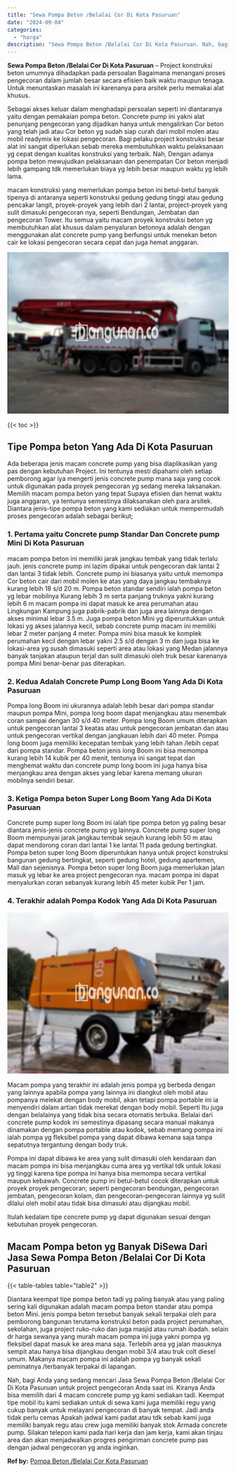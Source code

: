 ```yaml
---
title: "Sewa Pompa Beton /Belalai Cor Di Kota Pasuruan"
date: "2024-09-04"
categories: 
  - "harga"
description: "Sewa Pompa Beton /Belalai Cor Di Kota Pasuruan. Nah, bagi Anda yang sedang mencari Jasa Sewa Pompa Beton /Belalai Cor Di Kota Pasuruan untuk project pengecor..."
---
```


**Sewa Pompa Beton /Belalai Cor Di Kota Pasuruan** – Project konstruksi beton umumnya dihadapkan pada persoalan Bagaimana menangani proses pengecoran dalam jumlah besar secara efisien baik waktu maupun tenaga. Untuk menuntaskan masalah ini karenanya para arsitek perlu memakai alat khusus.

Sebagai akses keluar dalam menghadapi persoalan seperti ini diantaranya yaitu dengan pemakaian pompa beton. Concrete pump ini yakni alat penunjang pengecoran yang dijadikan hanya untuk mengalirkan Cor beton yang telah jadi atau Cor beton yg sudah siap curah dari mobil molen atau mobil readymix ke lokasi pengecoran. Bagi pelaku project konstruksi besar alat ini sangat diperlukan sebab mereka membutuhkan waktu pelaksanaan yg cepat dengan kualitas konstruksi yang terbaik. Nah, Dengan adanya pompa beton mewujudkan pelaksanaan dan penempatan Cor beton menjadi lebih gampang tdk memerlukan biaya yg lebih besar maupun waktu yg lebih lama.

macam konstruksi yang memerlukan pompa beton ini betul-betul banyak tipenya di antaranya seperti konstruksi gedung gedung tinggi atau gedung pencakar langit, proyek-proyek yang lebih dari 2 lantai, project-proyek yang sulit dimasuki pengecoran nya, seperti Bendungan, Jembatan dan pengecoran Tower. Itu semua yaitu macam proyek konstruksi beton yg membutuhkan alat khusus dalam penyaluran betonnya adalah dengan menggunakan alat concrete pump yang berfungsi untuk menekan beton cair ke lokasi pengecoran secara cepat dan juga hemat anggaran.

![Sewa Pompa Beton /Belalai Cor Di Kota Pasuruan](/images/sewa-concrete-pump-25.png)

{{< toc >}}

## Tipe Pompa beton Yang Ada Di Kota Pasuruan

Ada beberapa jenis macam concrete pump yang bisa diaplikasikan yang pas dengan kebutuhan Project. Ini tentunya mesti dipahami oleh setiap pemborong agar iya mengerti jenis concrete pump mana saja yang cocok untuk digunakan pada proyek pengecoran yg sedang mereka laksanakan. Memilih macam pompa beton yang tepat Supaya efisien dan hemat waktu juga anggaran, ya tentunya semestinya dilaksanakan oleh para arsitek. Diantara jenis-tipe pompa beton yang kami sediakan untuk mempermudah proses pengecoran adalah sebagai berikut;

### 1\. Pertama yaitu Concrete pump Standar Dan Concrete pump Mini Di Kota Pasuruan

macam pompa beton ini memiliki jarak jangkau tembak yang tidak terlalu jauh. jenis concrete pump ini lazim dipakai untuk pengecoran dak lantai 2 dan lantai 3 tidak lebih. Concrete pump ini biasanya yaitu untuk memompa Cor beton cair dari mobil molen ke atas yang daya jangkau tembaknya kurang lebih 18 s/d 20 m. Pompa beton standar sendiri ialah pompa beton yg lebar mobilnya Kurang lebih 3 m serta panjang truknya yakni kurang lebih 6 m macam pompa ini dapat masuk ke area perumahan atau Lingkungan Kampung juga pabrik-pabrik dan juga area lainnya dengan akses minimal lebar 3.5 m. Juga pompa beton Mini yg diperuntukkan untuk lokasi yg akses jalannya kecil, sebab concrete pump macam ini memiliki lebar 2 meter panjang 4 meter. Pompa mini bisa masuk ke komplek perumahan kecil dengan lebar yakni 2.5 s/d dengan 3 m dan juga bisa ke lokasi-area yg susah dimasuki seperti area atau lokasi yang Medan jalannya banyak tanjakan ataupun terjal dan sulit dimasuki oleh truk besar karenanya pompa Mini benar-benar pas diterapkan.

### 2\. Kedua Adalah Concrete Pump Long Boom Yang Ada Di Kota Pasuruan

Pompa long Boom ini ukurannya adalah lebih besar dari pompa standar maupun pompa Mini, pompa long boom dapat menjangkau atau menembak coran sampai dengan 30 s/d 40 meter. Pompa long Boom umum diterapkan untuk pengecoran lantai 3 keatas atau untuk pengecoran jembatan dan atau untuk pengecoran vertikal dengan jangkauan lebih dari 40 meter. Pompa long boom juga memiliki kecepatan tembak yang lebih tahan /lebih cepat dari pompa standar. Pompa beton jenis long Boom ini bisa memompa kurang lebih 14 kubik per 40 menit, tentunya ini sangat tepat dan menghemat waktu dan concrete pump long boom ini juga hanya bisa menjangkau area dengan akses yang lebar karena memang ukuran mobilnya sendiri besar.

### 3\. Ketiga Pompa beton Super Long Boom Yang Ada Di Kota Pasuruan

Concrete pump super long Boom ini ialah tipe pompa beton yg paling besar diantara jenis-jenis concrete pump yg lainnya. Concrete pump super long Boom mempunyai jarak jangkau tembak sejauh kurang lebih 50 m atau dapat mendorong coran dari lantai 1 ke lantai 11 pada gedung bertingkat. Pompa beton super long Boom diperuntukan hanya untuk project konstruksi bangunan gedung bertingkat, seperti gedung hotel, gedung apartemen, Mall dan sejenisnya. Pompa beton super long Boom juga memerlukan jalan masuk yg lebar ke area project pengecoran nya. macam pompa ini dapat menyalurkan coran sebanyak kurang lebih 45 meter kubik Per 1 jam.

### 4\. Terakhir adalah Pompa Kodok Yang Ada Di Kota Pasuruan

![Sewa Pompa Beton /Belalai Cor Di Kota Pasuruan](/images/sewa-concrete-pump-22.png)

Macam pompa yang terakhir ini adalah jenis pompa yg berbeda dengan yang lainnya apabila pompa yang lainnya ini diangkut oleh mobil atau pompanya melekat dengan body mobil, akan tetapi pompa portable ini ia menyendiri dalam artian tidak merekat dengan body mobil. Seperti Itu juga dengan belalainya yang tidak bisa secara otomatis terbuka. Belalai dari concrete pump kodok ini semestinya dipasang secara manual makanya dinamakan dengan pompa portable atau kodok, sebab memang pompa ini ialah pompa yg fleksibel pompa yang dapat dibawa kemana saja tanpa sepatutnya tergantung dengan body truk.

Pompa ini dapat dibawa ke area yang sulit dimasuki oleh kendaraan dan macam pompa ini bisa menjangkau cuma area yg vertikal tdk untuk lokasi yg tinggi karena tipe pompa ini hanya bisa memompa secara vertikal maupun kebawah. Concrete pump ini betul-betul cocok diterapkan untuk proyek proyek pengecoran; seperti pengecoran bendungan, pengecoran jembatan, pengecoran kolam, dan pengecoran-pengecoran lainnya yg sulit dilalui oleh mobil atau tidak bisa dimasuki atau dijangkau mobil.

Itulah kedalam tipe concrete pump yg dapat digunakan sesuai dengan kebutuhan proyek pengecoran.

## Macam Pompa beton yg Banyak DiSewa Dari Jasa Sewa Pompa Beton /Belalai Cor Di Kota Pasuruan

{{< table-tables table="table2" >}}

Diantara keempat tipe pompa beton tadi yg paling banyak atau yang paling sering kali digunakan adalah macam pompa beton standar atau pompa beton Mini. jenis pompa beton tersebut banyak sekali terpakai oleh para pemborong bangunan terutama konstruksi beton pada project perumahan, sekolahan, juga project ruko-ruko dan juga masjid atau rumah ibadah. selain dr harga sewanya yang murah macam pompa ini juga yakni pompa yg fleksibel dapat masuk ke area mana saja. Terlebih area yg jalan masuknya sempit atau hanya bisa dijangkau dengan mobil 3/4 atau truk colt diesel umum. Makanya macam pompa ini adalah pompa yg banyak sekali peminatnya /terbanyak terpakai di lapangan.

Nah, bagi Anda yang sedang mencari Jasa Sewa Pompa Beton /Belalai Cor Di Kota Pasuruan untuk project pengecoran Anda saat ini. Kiranya Anda bisa memilih dari 4 macam concrete pump yg kami sediakan tadi. Keempat tipe mobil itu kami sediakan untuk di sewa kami juga memiliki regu yang cukup banyak untuk melayani pengecoran di banyak tempat. Jadi anda tidak perlu cemas Apakah jadwal kami padat atau tdk sebab kami juga memiliki banyak regu atau crew juga memiliki banyak stok Armada concrete pump. Silakan telepon kami pada hari kerja dan jam kerja, kami akan tinjau area dan akan menjadwalkan progres pengiriman concrete pump pas dengan jadwal pengecoran yg anda inginkan.

**Ref by:** [Pompa Beton /Belalai Cor Kota Pasuruan](https://id.wikipedia.org/wiki/Pompa)
